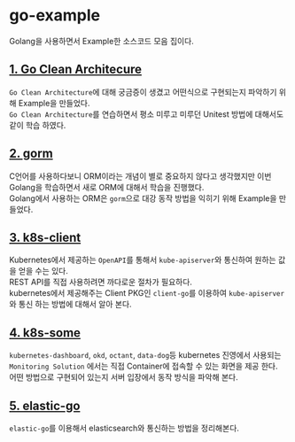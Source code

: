 # go-example
Golang을 사용하면서 Example한 소스코드 모음 집이다.

## <a href="https://github.com/yiaw/go-example/tree/main/go-clean-arc" target="_blank">1. Go Clean Architecure</a>
 `Go Clean Architecture`에 대해 궁금증이 생겼고 어떤식으로 구현되는지 파악하기 위해 Example을 만들었다.<br> 
 `Go Clean Architecture`를 연습하면서 평소 미루고 미루던 Unitest 방법에 대해서도 같이 학습 하였다.<br>

## <a href="https://github.com/yiaw/go-example/tree/main/gorm" target="_blank">2. gorm</a>
 C언어를 사용하다보니 ORM이라는 개념이 별로 중요하지 않다고 생각했지만 이번 Golang을 학습하면서 새로 ORM에 대해서 학습을 진행했다.<br>
 Golang에서 사용하는 ORM은 `gorm`으로 대강 동작 방법을 익히기 위해 Example을 만들었다.

## <a href="https://github.com/yiaw/go-example/tree/main/k8s-client/get-resource" target="_blank">3. k8s-client</a>
 Kubernetes에서 제공하는 `OpenAPI`를 통해서 `kube-apiserver`와 통신하여 원하는 값을 얻을 수는 있다. <br>
 REST API를 직접 사용하려면 까다로운 절차가 필요하다. <br>
 kubernetes에서 제공해주는 Client PKG인 `client-go`를 이용하여 `kube-apiserver`와 통신 하는 방법에 대해서 알아 본다.

## <a href="https://github.com/yiaw/go-example/tree/main/k8s-some" target="_blank">4. k8s-some</a>
 `kubernetes-dashboard`, `okd`, `octant`, `data-dog`등 kubernetes 진영에서 사용되는 `Monitoring Solution` 에서는 직접 Container에 접속할 수 있는 화면을 제공 한다. <br>
 어떤 방법으로 구현되어 있는지 서버 입장에서 동작 방식을 파악해 본다.

## <a href="https://github.com/yiaw/go-example/tree/main/elastic-go" target="_blank">5. elastic-go</a>   
 `elastic-go`를 이용해서 elasticsearch와 통신하는 방법을 정리해본다. 
